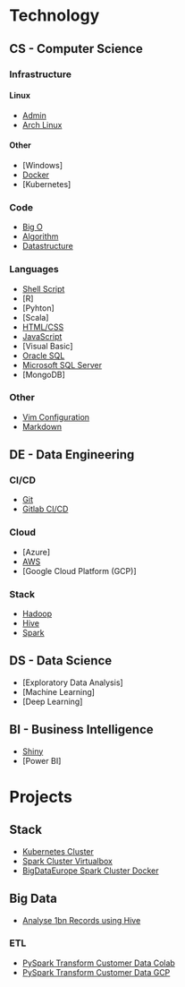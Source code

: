 # Technology

## CS - Computer Science

### Infrastructure

#### Linux

* [Admin](pages/cs/linux.html)
* [Arch Linux](pages/cs/archlinux.html)
 
#### Other

* [Windows]
* [Docker](pages/de/docker.html)
* [Kubernetes]

### Code

* [Big O](pages/cs/bigo.html)
* [Algorithm](pages/cs/algorithm.html)
* [Datastructure](pages/cs/datastructure.html)

### Languages

* [Shell Script](pages/cs/shellscript.md)
* [R]
* [Pyhton]
* [Scala]
* [HTML/CSS](pages/cs/html.md)
* [JavaScript](pages/cs/js.md)
* [Visual Basic]
* [Oracle SQL](pages/cs/oraclesql.md)
* [Microsoft SQL Server](pages/cs/mssql.md)
* [MongoDB]

### Other

* [Vim Configuration](pages/cs/vim.md)
* [Markdown](pages/cs/md.md)

## DE - Data Engineering

### CI/CD
* [Git](pages/de/git.md)
* [Gitlab CI/CD](pages/de/gitlab_cicd.md)

### Cloud
* [Azure]
* [AWS](pages/de/aws.md)
* [Google Cloud Platform (GCP)]

### Stack
* [Hadoop](pages/de/hadoop.md)
* [Hive](pages/de/hive.md)
* [Spark](pages/de/spark.md)

## DS - Data Science

* [Exploratory Data Analysis]
* [Machine Learning]
* [Deep Learning]

## BI - Business Intelligence

* [Shiny](pages/bi/shiny.md)
* [Power BI]

# Projects

## Stack

* [Kubernetes Cluster](pages/projects/kubernetes_cluster.md)
* [Spark Cluster Virtualbox](https://github.com/datainsightat/hadoop_spark_cluster)
* [BigDataEurope Spark Cluster Docker](https://github.com/datainsightat/spark_cluster_docker.md)

## Big Data

* [Analyse 1bn Records using Hive](pages/projects/analyse_1b_records_hive.md)

### ETL

* [PySpark Transform Customer Data Colab](pages/projects/pyspark_transform_bank_customer_data_colab.ipynb)
* [PySpark Transform Customer Data GCP](pages/projects/pyspark_transform_bank_customer_data_gcp.md)
